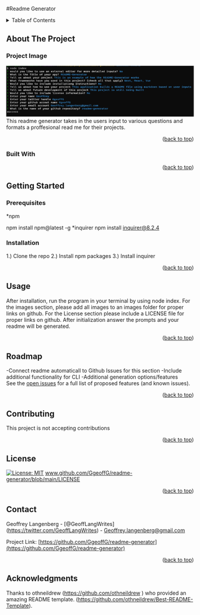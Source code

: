 #Readme Generator
  <!-- TABLE OF CONTENTS -->
  <details>
    <summary>Table of Contents</summary>
    <ol>
      <li>
        <a href="#about-the-project">About The Project</a>
        <ul>
          <li><a href="#Project Image">Project Images</a></li>
          <li><a href="#built-with">Built With</a></li>
        </ul>
      </li>
      <li>
        <a href="#getting-started">Getting Started</a>
        <ul>
          <li><a href="#prerequisites">Prerequisites</a></li>
          <li><a href="#installation">Installation</a></li>
        </ul>
      </li>
      <li><a href="#usage">Usage</a></li>
      <li><a href="#roadmap">Roadmap</a></li>
      <li><a href="#contributing">Contributing</a></li>
      <li><a href="#license">License</a></li>
      <li><a href="#contact">Contact</a></li>
      <li><a href="#acknowledgments">Acknowledgments</a></li>
    </ol>
  </details>
  
  
  
  <!-- ABOUT THE PROJECT -->
  ## About The Project
  ### Project Image  
  ![product-screenshot](https://github.com/GgeoffG/readme-generator/blob/main/images/example.png)<br>
  This readme generator takes in the users input to various questions and formats a proffesional read me for their projects.
  <p align="right">(<a href="#readme-top">back to top</a>)</p>
  
  
  
  ### Built With
  
  <p align="right">(<a href="#readme-top">back to top</a>)</p>
  
  
  
  <!-- GETTING STARTED -->
  
   ## Getting Started
  
  
  ### Prerequisites <br>
  *npm

npm install npm@latest -g
*inquirer npm install inquirer@8.2.4
 ### Installation <br> 
  1.) Clone the repo 2.) Install npm packages 3.) Install inquirer
 
 
  
  <p align="right">(<a href="#readme-top">back to top</a>)</p>
  
  
  
  <!-- USAGE EXAMPLES -->
  ## Usage <br>
  After installation, run the program in your terminal by using node index.
For the images section, please add all images to an images folder for proper links on github.
For the License section please include a LICENSE file for proper links on github.
After initialization answer the prompts and your readme will be generated.

  
  <p align="right">(<a href="#readme-top">back to top</a>)</p>
  
  
  
  <!-- ROADMAP -->
  ## Roadmap
  -Connect readme automaticall to Github Issues for this section -Include additional functionality for CLI -Additional generation options/features
 <br> 
  See the [open issues](https://github.com/GgeoffG/readme-generator/issues) for a full list of proposed features (and known issues).
  
  <p align="right">(<a href="#readme-top">back to top</a>)</p>
  
  
  
  <!-- CONTRIBUTING -->
  ## Contributing
  This project is not accepting contributions
  <p align="right">(<a href="#readme-top">back to top</a>)</p>
  
  
  
  <!-- LICENSE -->
   ## License <br>
  [![License: MIT](https://img.shields.io/badge/License-MIT-yellow.svg)](https://opensource.org/licenses/MIT) 
  www.github.com/GgeoffG/readme-generator/blob/main/LICENSE
  <p align="right">(<a href="#readme-top">back to top</a>)</p>

  
  
  <!-- CONTACT -->
  ## Contact
  
  Geoffrey Langenberg - [@GeoffLangWrites] (https://twitter.com/GeoffLangWrites) - Geoffrey.langenberg@gmail.com
  
  Project Link: [https://github.com/GgeoffG/readme-generator](https://github.com/GgeoffG/readme-generator)
  
  <p align="right">(<a href="#readme-top">back to top</a>)</p>
  
  
  <!-- ACKNOWLEDGMENTS -->
  ## Acknowledgments
 Thanks to othneildrew (https://github.com/othneildrew ) who provided an amazing README template. (https://github.com/othneildrew/Best-README-Template).  
  